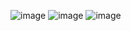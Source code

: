 ![image](https://user-images.githubusercontent.com/86546157/150201512-f2a15a7a-6f0b-4490-b3f2-59e0d279d6a0.png)
![image](https://user-images.githubusercontent.com/86546157/150201533-8a56822f-260c-4dda-a383-2708e00dbcca.png)
![image](https://user-images.githubusercontent.com/86546157/150201550-a6e38a1e-839b-458f-9cbd-76da17541562.png)
